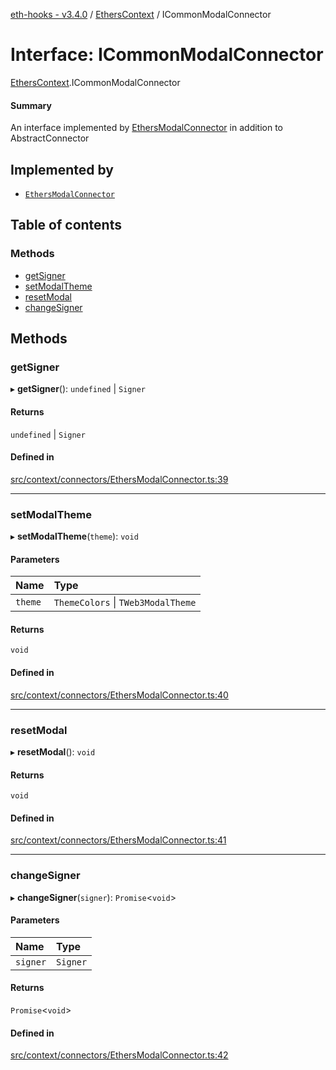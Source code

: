 [eth-hooks - v3.4.0](../README.md) / [EthersContext](../modules/EthersContext.md) / ICommonModalConnector

# Interface: ICommonModalConnector

[EthersContext](../modules/EthersContext.md).ICommonModalConnector

#### Summary
An interface implemented by [EthersModalConnector](../classes/EthersContext.EthersModalConnector.md) in addition to AbstractConnector

## Implemented by

- [`EthersModalConnector`](../classes/EthersContext.EthersModalConnector.md)

## Table of contents

### Methods

- [getSigner](EthersContext.ICommonModalConnector.md#getsigner)
- [setModalTheme](EthersContext.ICommonModalConnector.md#setmodaltheme)
- [resetModal](EthersContext.ICommonModalConnector.md#resetmodal)
- [changeSigner](EthersContext.ICommonModalConnector.md#changesigner)

## Methods

### getSigner

▸ **getSigner**(): `undefined` \| `Signer`

#### Returns

`undefined` \| `Signer`

#### Defined in

[src/context/connectors/EthersModalConnector.ts:39](https://github.com/scaffold-eth/eth-hooks/blob/2b71461/src/context/connectors/EthersModalConnector.ts#L39)

___

### setModalTheme

▸ **setModalTheme**(`theme`): `void`

#### Parameters

| Name | Type |
| :------ | :------ |
| `theme` | `ThemeColors` \| `TWeb3ModalTheme` |

#### Returns

`void`

#### Defined in

[src/context/connectors/EthersModalConnector.ts:40](https://github.com/scaffold-eth/eth-hooks/blob/2b71461/src/context/connectors/EthersModalConnector.ts#L40)

___

### resetModal

▸ **resetModal**(): `void`

#### Returns

`void`

#### Defined in

[src/context/connectors/EthersModalConnector.ts:41](https://github.com/scaffold-eth/eth-hooks/blob/2b71461/src/context/connectors/EthersModalConnector.ts#L41)

___

### changeSigner

▸ **changeSigner**(`signer`): `Promise`<`void`\>

#### Parameters

| Name | Type |
| :------ | :------ |
| `signer` | `Signer` |

#### Returns

`Promise`<`void`\>

#### Defined in

[src/context/connectors/EthersModalConnector.ts:42](https://github.com/scaffold-eth/eth-hooks/blob/2b71461/src/context/connectors/EthersModalConnector.ts#L42)
